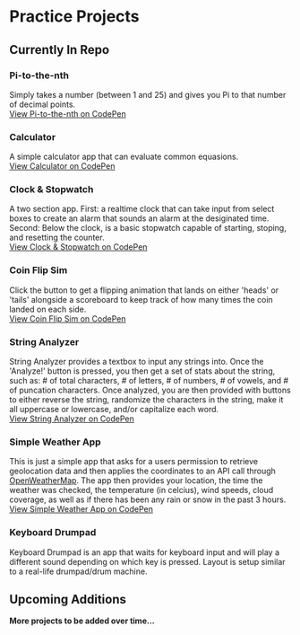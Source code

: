 # Practice Projects

## Currently In Repo

### Pi-to-the-nth
Simply takes a number (between 1 and 25) and gives you Pi to that number of decimal points.  
[View Pi-to-the-nth on CodePen](https://codepen.io/mikallwilsonn/pen/YEeJjY)
  

### Calculator
A simple calculator app that can evaluate common equasions.  
[View Calculator on CodePen](https://codepen.io/mikallwilsonn/pen/WXMagB)
  

### Clock & Stopwatch
A two section app. First: a realtime clock that can take input from select boxes to create an alarm that sounds an alarm at the desiginated time. Second: Below the clock, is a basic stopwatch capable of starting, stoping, and resetting the counter.  
[View Clock & Stopwatch on CodePen](https://codepen.io/mikallwilsonn/pen/xPYyer)
  

### Coin Flip Sim
Click the button to get a flipping animation that lands on either 'heads' or 'tails' alongside a scoreboard to keep track of how many times the coin landed on each side.  
[View Coin Flip Sim on CodePen](https://codepen.io/mikallwilsonn/pen/mqXzaj)
  

### String Analyzer
String Analyzer provides a textbox to input any strings into. Once the 'Analyze!' button is pressed, you then get a set of stats about the string, such as: # of total characters, # of letters, # of numbers, # of vowels, and # of puncation characters. Once analyzed, you are then provided with buttons to either reverse the string, randomize the characters in the string, make it all uppercase or lowercase, and/or capitalize each word.  
[View String Analyzer on CodePen](https://codepen.io/mikallwilsonn/pen/xPYyQq)  
  

### Simple Weather App
This is just a simple app that asks for a users permission to retrieve geolocation data and then applies the coordinates to an API call through [OpenWeatherMap](https://openweathermap.org). The app then provides your location, the time the weather was checked, the temperature (in celcius), wind speeds, cloud coverage, as well as if there has been any rain or snow in the past 3 hours. 
[View Simple Weather App on CodePen](https://codepen.io/mikallwilsonn/pen/GOGqjx)  
  
    
### Keyboard Drumpad
Keyboard Drumpad is an app that waits for keyboard input and will play a different sound depending on which key is pressed. Layout is setup similar to a real-life drumpad/drum machine.


## Upcoming Additions
**More projects to be added over time...**
